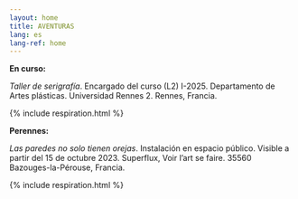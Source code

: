 ```yaml
---
layout: home
title: AVENTURAS
lang: es
lang-ref: home
---
```


**En curso:**

*Taller de serigrafía*. Encargado del curso (L2) I-2025. Departamento de Artes plásticas. Universidad Rennes 2. Rennes, Francia.

{% include respiration.html %}

**Perennes:**

*Las paredes no solo tienen orejas*. Instalación en espacio público. Visible a partir del 15 de octubre 2023. Superflux, Voir l’art se faire. 35560 Bazouges-la-Pérouse, Francia.

{% include respiration.html %}
